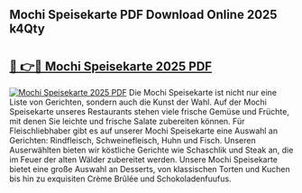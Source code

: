 ## Mochi Speisekarte PDF Download Online 2025 k4Qty

# <h2><a href="http://gc7gbo4.nevu.top/?p=Mochi+Speisekarte">🔗 👉🔴 Mochi Speisekarte 2025 PDF</a></h2>

[![Mochi Speisekarte 2025 PDF](https://i.imgur.com/dBaPXMq.png)](http://gc7gbo4.nevu.top/?p=Mochi+Speisekarte)
Die Mochi Speisekarte ist nicht nur eine Liste von Gerichten, sondern auch die Kunst der Wahl. Auf der Mochi Speisekarte unseres Restaurants stehen viele frische Gemüse und Früchte, mit denen Sie leichte und frische Salate zubereiten können. Für Fleischliebhaber gibt es auf unserer Mochi Speisekarte eine Auswahl an Gerichten: Rindfleisch, Schweinefleisch, Huhn und Fisch. Unseren Auserwählten bieten wir köstliche Gerichte wie Schaschlik und Steak an, die im Feuer der alten Wälder zubereitet werden. Unsere Mochi Speisekarte bietet eine große Auswahl an Desserts, von klassischen Torten und Kuchen bis hin zu exquisiten Crème Brûlée und Schokoladenfuufus.
